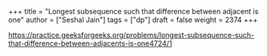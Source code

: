 +++
title = "Longest subsequence such that difference between adjacent is one"
author = ["Seshal Jain"]
tags = ["dp"]
draft = false
weight = 2374
+++

<https://practice.geeksforgeeks.org/problems/longest-subsequence-such-that-difference-between-adjacents-is-one4724/1>
